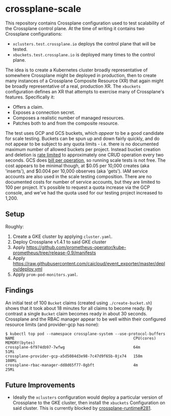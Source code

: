 # crossplane-scale

This repository contains Crossplane configuration used to test scalability of
the Crossplane control plane. At the time of writing it contains two Crossplane
configurations:

* `xclusters.test.crossplane.io` deploys the control plane that will be tested.
* `xbuckets.test.crossplane.io` is deployed many times to the control plane.

The idea is to create a Kubernetes cluster broadly representative of somewhere
Crossplane might be deployed in production, then to create many instances of a
Crossplane Composite Resource (XR) that again might be broadly representative of
a real, production XR. The `xbuckets` configuration defines an XR that attempts
to exercise many of Crossplane's features. Specifically it:

* Offers a claim.
* Exposes a connection secret.
* Composes a realistic number of managed resources.
* Patches both to and from the composite resource.

The test uses GCP and GCS buckets, which _appear_ to be a good candidate for
scale testing. Buckets can be spun up and down fairly quickly, and do not appear
to be subject to any quota limits - i.e. there is no documented maximum number
of allowed buckets per project. Instead bucket creation and deletion is [rate
limited][storage-quotas] to approximately one CRUD operation every two seconds.
GCS does [bill per operation][operations-pricing], so running scale tests is not
free. The cost appears to be minimal though, at $0.05 per 10,000 creates (aka
'inserts'), and $0.004 per 10,000 observes (aka 'gets'). IAM service accounts
are also used in the scale testing composition. There are no documented costs
for number of service accounts, but they are limited to 100 per project. It's
possible to request a quota increase via the GCP console, and we've had the
quota used for our testing project increased to 1,200.

## Setup

Roughly:

1. Create a GKE cluster by applying `cluster.yaml`.
2. Deploy Crossplane v1.4.1 to said GKE cluster
3. Apply https://github.com/prometheus-operator/kube-prometheus/tree/release-0.9/manifests
4. Apply https://raw.githubusercontent.com/caicloud/event_exporter/master/deploy/deploy.yml
5. Apply `prom-pod-monitors.yaml`.

## Findings

An initial test of 100 `Bucket` claims (created using `./create-bucket.sh`)
shows that it took about 18 minutes for all claims to become ready. By contrast
a single `Bucket` claim becomes ready in about 30 seconds. Crossplane and the
RBAC manager appear to be well within their configured resource limits (and
provider-gcp has none):

```console
$ kubectl top pod --namespace crossplane-system --use-protocol-buffers
NAME                                                    CPU(cores)   MEMORY(bytes)   
crossplane-6f974db97-7wfwg                              64m          51Mi            
crossplane-provider-gcp-a5d5084d3e98-7c47d9f65b-8jx74   158m         108Mi           
crossplane-rbac-manager-dd8d65f77-8gbft                 4m           25Mi 
```

## Future Improvements

* Ideally the `xclusters` configuration would deploy a particular version of
  Crossplane to the GKE cluster, then install the `xbuckets` Configuration on
  said cluster. This is currently blocked by [crossplane-runtime#281][281].

[storage-quotas]: https://cloud.google.com/storage/quotas
[operations-pricing]: https://cloud.google.com/storage/pricing#operations-pricing
[281]: https://github.com/crossplane/crossplane-runtime/issues/281